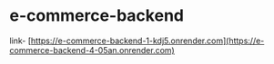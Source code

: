 ﻿# e-commerce-backend

link- [https://e-commerce-backend-1-kdj5.onrender.com](https://e-commerce-backend-4-05an.onrender.com)

